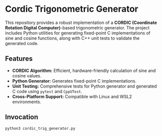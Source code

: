 # Cordic Trigonometric Generator

This repository provides a robust implementation of a **CORDIC (Coordinate Rotation Digital Computer)**-based trigonometric generator. The project includes Python utilities for generating fixed-point C implementations of sine and cosine functions, along with C++ unit tests to validate the generated code. 

## Features

- **CORDIC Algorithm:** Efficient, hardware-friendly calculation of sine and cosine values.
- **Python Generator:** Generates fixed-point C implementations.
- **Unit Testing:** Comprehensive tests for Python generator and generated C code using `pytest` and `CppUTest`.
- **Cross-Platform Support:** Compatible with Linux and WSL2 environments.

## Invocation
`python3 cordic_trig_generator.py`